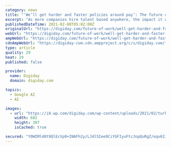 ```yaml
---
category: news
title: "‘We’ll get harder and faster policies around pay’: The future of remote working on big city salaries"
excerpt: "As more companies hire talent based anywhere, the impact it will have on salaries traditionally tied to a specific location is a moving target."
publishedDateTime: 2021-02-08T05:02:00Z
originalUrl: "https://digiday.com/future-of-work/well-get-harder-and-faster-policies-around-pay-the-future-of-remote-working-on-big-city-salaries/"
webUrl: "https://digiday.com/future-of-work/well-get-harder-and-faster-policies-around-pay-the-future-of-remote-working-on-big-city-salaries/"
ampWebUrl: "https://digiday.com/future-of-work/well-get-harder-and-faster-policies-around-pay-the-future-of-remote-working-on-big-city-salaries/amp/"
cdnAmpWebUrl: "https://digiday-com.cdn.ampproject.org/c/s/digiday.com/future-of-work/well-get-harder-and-faster-policies-around-pay-the-future-of-remote-working-on-big-city-salaries/amp/"
type: article
quality: 29
heat: 29
published: false

provider:
  name: Digiday
  domain: digiday.com

topics:
  - Google AI
  - AI

images:
  - url: "https://i0.wp.com/digiday.com/wp-content/uploads/2021/02/turkey_england-02-01.jpg?fit=682%2C397&ssl=1"
    width: 682
    height: 397
    isCached: true

secured: "Y0WIMl40t9QlEcVp0+INAFh2y/LJ4l5Iee9CiYGFIyuFtcJnpQuRgZ/oqv62ijM4DBXBPU9h8X4vrQXrW4kek3Z7VudfqgcEKlLC7GcXlc3hlTfyNreqlbpYeLZiIXHqVIWRcmm0T3M3f89yvgy6OpCIqB0NGOTNHEXOeCJR7zhd/p3zAbIiaMWQRgbgAXXUmjGv4jOmhXDsg4474vSTx3gptiJJGnvk/9LqNfZFFOPjXUj5dDN0Vcha8KXClicbT87g+mKMEBTOm0vqa6Ag3RJ+S0bjW7VdbsHBRXbnaWFq05CEN9MtYcCWBYSwzIGvwtlyMSYaUsgZLxwQl8QSf39I/sAVujZNUOMR5g6eiiI=;AAshcmczPHyHRnrOFJELpA=="
---
```


